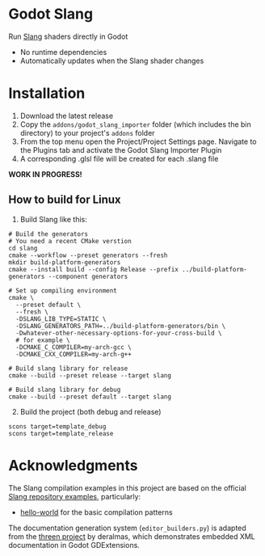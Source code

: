 # Godot Slang

Run [Slang](https://shader-slang.org/) shaders directly in Godot

- No runtime dependencies
- Automatically updates when the Slang shader changes

# Installation
1. Download the latest release
2. Copy the `addons/godot_slang_importer` folder (which includes the bin directory) to your project's `addons` folder
3. From the top menu open the Project/Project Settings page. Navigate to the Plugins tab and activate the Godot Slang Importer Plugin
4. A corresponding .glsl file will be created for each .slang file

**WORK IN PROGRESS!**

## How to build for Linux

1. Build Slang like this:
```
# Build the generators
# You need a recent CMake verstion
cd slang
cmake --workflow --preset generators --fresh
mkdir build-platform-generators
cmake --install build --config Release --prefix ../build-platform-generators --component generators

# Set up compiling environment
cmake \
  --preset default \
  --fresh \
  -DSLANG_LIB_TYPE=STATIC \
  -DSLANG_GENERATORS_PATH=../build-platform-generators/bin \
  -Dwhatever-other-necessary-options-for-your-cross-build \
  # for example \
  -DCMAKE_C_COMPILER=my-arch-gcc \
  -DCMAKE_CXX_COMPILER=my-arch-g++

# Build slang library for release
cmake --build --preset release --target slang

# Build slang library for debug
cmake --build --preset default --target slang
```

2. Build the project (both debug and release)
```
scons target=template_debug
scons target=template_release
```

# Acknowledgments

The Slang compilation examples in this project are based on the official [Slang repository examples](https://github.com/shader-slang/slang/tree/master/examples), particularly:
- [hello-world](https://github.com/shader-slang/slang/blob/master/examples/hello-world/main.cpp) for the basic compilation patterns

The documentation generation system (`editor_builders.py`) is adapted from the [threen project](https://github.com/deralmas/threen/tree/doc) by deralmas, which demonstrates embedded XML documentation in Godot GDExtensions.
